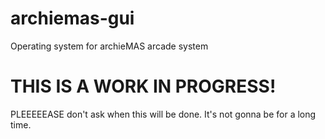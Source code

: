 # archiemas-gui
Operating system for archieMAS arcade system

# THIS IS A WORK IN PROGRESS!
PLEEEEEASE don't ask when this will be done. It's not gonna be for a long time.

